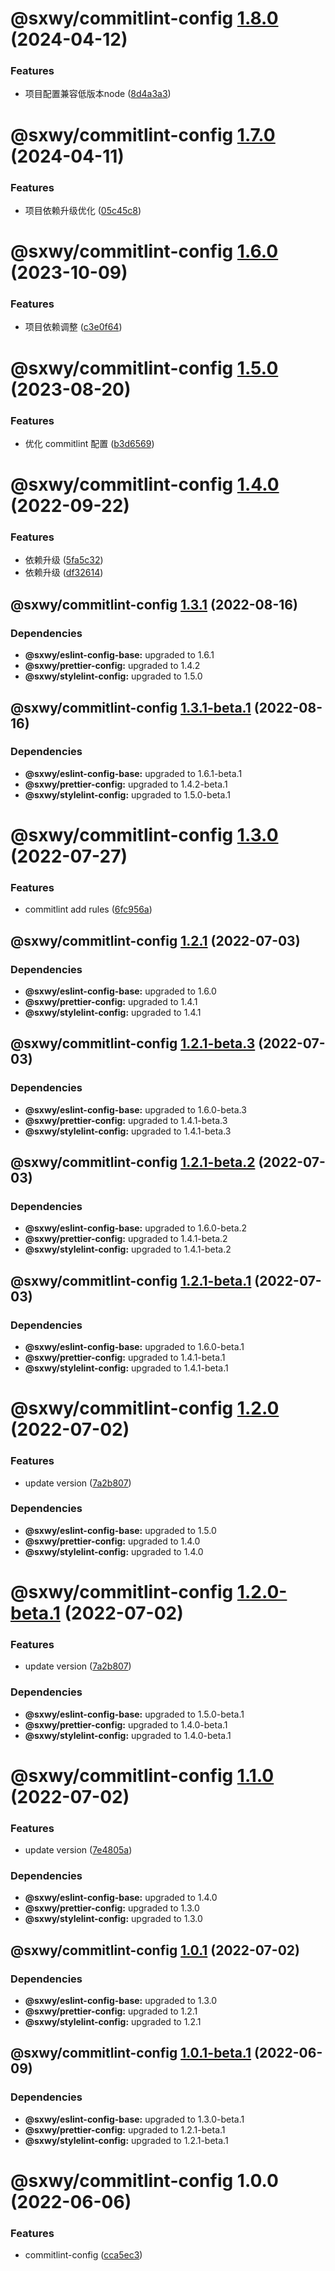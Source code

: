 # @sxwy/commitlint-config [1.8.0](https://github.com/sxwy/standard/compare/@sxwy/commitlint-config@1.7.0...@sxwy/commitlint-config@1.8.0) (2024-04-12)


### Features

* 项目配置兼容低版本node ([8d4a3a3](https://github.com/sxwy/standard/commit/8d4a3a3ea85859b5c89da016729e6f8b3a2f0139))

# @sxwy/commitlint-config [1.7.0](https://github.com/sxwy/standard/compare/@sxwy/commitlint-config@1.6.0...@sxwy/commitlint-config@1.7.0) (2024-04-11)

### Features

- 项目依赖升级优化 ([05c45c8](https://github.com/sxwy/standard/commit/05c45c8f61960d09b5f2e7defb1140b580fd0c89))

# @sxwy/commitlint-config [1.6.0](https://github.com/sxwy/standard/compare/@sxwy/commitlint-config@1.5.0...@sxwy/commitlint-config@1.6.0) (2023-10-09)

### Features

- 项目依赖调整 ([c3e0f64](https://github.com/sxwy/standard/commit/c3e0f64626f123565bff731a9732dbd2217cdfcd))

# @sxwy/commitlint-config [1.5.0](https://github.com/sxwy/standard/compare/@sxwy/commitlint-config@1.4.0...@sxwy/commitlint-config@1.5.0) (2023-08-20)

### Features

- 优化 commitlint 配置 ([b3d6569](https://github.com/sxwy/standard/commit/b3d65694340dd556040764b53204bad85da5a1a0))

# @sxwy/commitlint-config [1.4.0](https://github.com/sxwy/standard/compare/@sxwy/commitlint-config@1.3.1...@sxwy/commitlint-config@1.4.0) (2022-09-22)

### Features

- 依赖升级 ([5fa5c32](https://github.com/sxwy/standard/commit/5fa5c325a11520856b9af9b3b716b7458cf9bd8b))
- 依赖升级 ([df32614](https://github.com/sxwy/standard/commit/df3261447fbb1ae1348e51da36182293a56bfc96))

## @sxwy/commitlint-config [1.3.1](https://github.com/sxwy/standard/compare/@sxwy/commitlint-config@1.3.0...@sxwy/commitlint-config@1.3.1) (2022-08-16)

### Dependencies

- **@sxwy/eslint-config-base:** upgraded to 1.6.1
- **@sxwy/prettier-config:** upgraded to 1.4.2
- **@sxwy/stylelint-config:** upgraded to 1.5.0

## @sxwy/commitlint-config [1.3.1-beta.1](https://github.com/sxwy/standard/compare/@sxwy/commitlint-config@1.3.0...@sxwy/commitlint-config@1.3.1-beta.1) (2022-08-16)

### Dependencies

- **@sxwy/eslint-config-base:** upgraded to 1.6.1-beta.1
- **@sxwy/prettier-config:** upgraded to 1.4.2-beta.1
- **@sxwy/stylelint-config:** upgraded to 1.5.0-beta.1

# @sxwy/commitlint-config [1.3.0](https://github.com/sxwy/standard/compare/@sxwy/commitlint-config@1.2.1...@sxwy/commitlint-config@1.3.0) (2022-07-27)

### Features

- commitlint add rules ([6fc956a](https://github.com/sxwy/standard/commit/6fc956a5e9e9d4bcb8266f3fd5978bf237e0e8db))

## @sxwy/commitlint-config [1.2.1](https://github.com/sxwy/standard/compare/@sxwy/commitlint-config@1.2.0...@sxwy/commitlint-config@1.2.1) (2022-07-03)

### Dependencies

- **@sxwy/eslint-config-base:** upgraded to 1.6.0
- **@sxwy/prettier-config:** upgraded to 1.4.1
- **@sxwy/stylelint-config:** upgraded to 1.4.1

## @sxwy/commitlint-config [1.2.1-beta.3](https://github.com/sxwy/standard/compare/@sxwy/commitlint-config@1.2.1-beta.2...@sxwy/commitlint-config@1.2.1-beta.3) (2022-07-03)

### Dependencies

- **@sxwy/eslint-config-base:** upgraded to 1.6.0-beta.3
- **@sxwy/prettier-config:** upgraded to 1.4.1-beta.3
- **@sxwy/stylelint-config:** upgraded to 1.4.1-beta.3

## @sxwy/commitlint-config [1.2.1-beta.2](https://github.com/sxwy/standard/compare/@sxwy/commitlint-config@1.2.1-beta.1...@sxwy/commitlint-config@1.2.1-beta.2) (2022-07-03)

### Dependencies

- **@sxwy/eslint-config-base:** upgraded to 1.6.0-beta.2
- **@sxwy/prettier-config:** upgraded to 1.4.1-beta.2
- **@sxwy/stylelint-config:** upgraded to 1.4.1-beta.2

## @sxwy/commitlint-config [1.2.1-beta.1](https://github.com/sxwy/standard/compare/@sxwy/commitlint-config@1.2.0...@sxwy/commitlint-config@1.2.1-beta.1) (2022-07-03)

### Dependencies

- **@sxwy/eslint-config-base:** upgraded to 1.6.0-beta.1
- **@sxwy/prettier-config:** upgraded to 1.4.1-beta.1
- **@sxwy/stylelint-config:** upgraded to 1.4.1-beta.1

# @sxwy/commitlint-config [1.2.0](https://github.com/sxwy/standard/compare/@sxwy/commitlint-config@1.1.0...@sxwy/commitlint-config@1.2.0) (2022-07-02)

### Features

- update version ([7a2b807](https://github.com/sxwy/standard/commit/7a2b80790c5429888dff064f1feafb748a308f31))

### Dependencies

- **@sxwy/eslint-config-base:** upgraded to 1.5.0
- **@sxwy/prettier-config:** upgraded to 1.4.0
- **@sxwy/stylelint-config:** upgraded to 1.4.0

# @sxwy/commitlint-config [1.2.0-beta.1](https://github.com/sxwy/standard/compare/@sxwy/commitlint-config@1.1.0...@sxwy/commitlint-config@1.2.0-beta.1) (2022-07-02)

### Features

- update version ([7a2b807](https://github.com/sxwy/standard/commit/7a2b80790c5429888dff064f1feafb748a308f31))

### Dependencies

- **@sxwy/eslint-config-base:** upgraded to 1.5.0-beta.1
- **@sxwy/prettier-config:** upgraded to 1.4.0-beta.1
- **@sxwy/stylelint-config:** upgraded to 1.4.0-beta.1

# @sxwy/commitlint-config [1.1.0](https://github.com/sxwy/standard/compare/@sxwy/commitlint-config@1.0.1...@sxwy/commitlint-config@1.1.0) (2022-07-02)

### Features

- update version ([7e4805a](https://github.com/sxwy/standard/commit/7e4805ac5bf883932297cf88f796e9735e0f4e2f))

### Dependencies

- **@sxwy/eslint-config-base:** upgraded to 1.4.0
- **@sxwy/prettier-config:** upgraded to 1.3.0
- **@sxwy/stylelint-config:** upgraded to 1.3.0

## @sxwy/commitlint-config [1.0.1](https://github.com/sxwy/standard/compare/@sxwy/commitlint-config@1.0.0...@sxwy/commitlint-config@1.0.1) (2022-07-02)

### Dependencies

- **@sxwy/eslint-config-base:** upgraded to 1.3.0
- **@sxwy/prettier-config:** upgraded to 1.2.1
- **@sxwy/stylelint-config:** upgraded to 1.2.1

## @sxwy/commitlint-config [1.0.1-beta.1](https://github.com/sxwy/standard/compare/@sxwy/commitlint-config@1.0.0...@sxwy/commitlint-config@1.0.1-beta.1) (2022-06-09)

### Dependencies

- **@sxwy/eslint-config-base:** upgraded to 1.3.0-beta.1
- **@sxwy/prettier-config:** upgraded to 1.2.1-beta.1
- **@sxwy/stylelint-config:** upgraded to 1.2.1-beta.1

# @sxwy/commitlint-config 1.0.0 (2022-06-06)

### Features

- commitlint-config ([cca5ec3](https://github.com/sxwy/standard/commit/cca5ec343f14d5d666d08681b725c03d3a4277d8))
